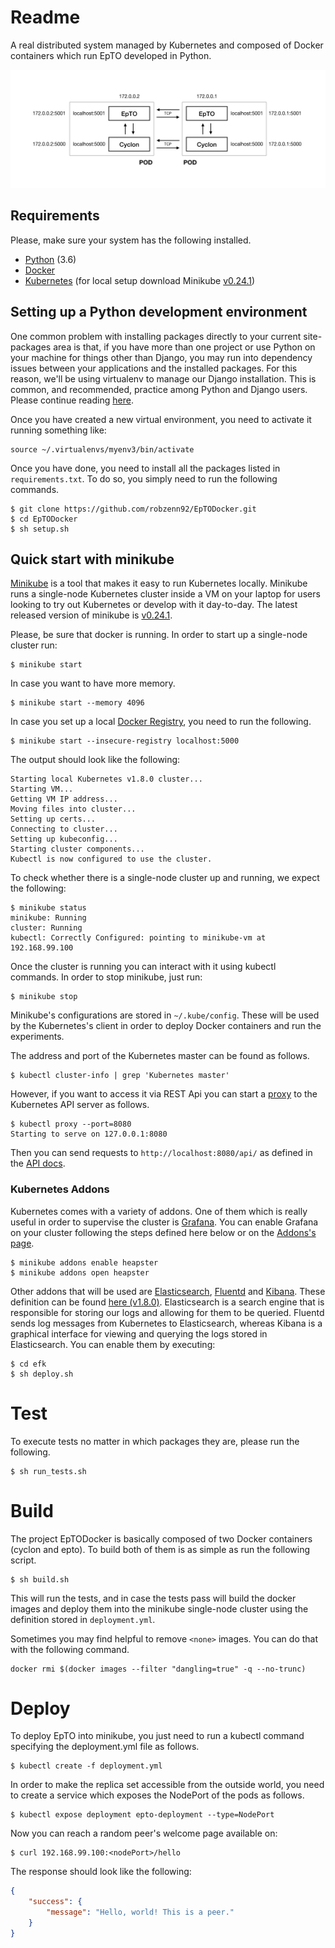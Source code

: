 # Readme

A real distributed system managed by Kubernetes and composed of Docker containers which run EpTO developed in Python.

![EpTO Network](https://raw.githubusercontent.com/robzenn92/EpTODocker/master/resources/epto_pod_network/epto_pod_network.jpg)

## Requirements

Please, make sure your system has the following installed.
- [Python](https://www.python.org) (3.6)
- [Docker](https://www.docker.com)
- [Kubernetes](https://kubernetes.io) (for local setup download Minikube [v0.24.1](https://github.com/kubernetes/minikube/blob/v0.24.1/CHANGELOG.md))


## Setting up a Python development environment

One common problem with installing packages directly to your current site-packages area is that, if you have more than one project or use Python on your machine for things other than Django, you may run into dependency issues between your applications and the installed packages. For this reason, we'll be using virtualenv to manage our Django installation. This is common, and recommended, practice among Python and Django users. Please continue reading [here](https://jeffknupp.com/blog/2012/02/09/starting-a-django-project-the-right-way/).

Once you have created a new virtual environment, you need to activate it running something like:

```
source ~/.virtualenvs/myenv3/bin/activate
```

Once you have done, you need to install all the packages listed in `requirements.txt`. To do so, you simply need to run the following commands.

```
$ git clone https://github.com/robzenn92/EpTODocker.git
$ cd EpTODocker
$ sh setup.sh
```

## Quick start with minikube

[Minikube](https://github.com/kubernetes/minikube) is a tool that makes it easy to run Kubernetes locally. Minikube runs a single-node Kubernetes cluster inside a VM on your laptop for users looking to try out Kubernetes or develop with it day-to-day. The latest released version of minikube is [v0.24.1](https://github.com/kubernetes/minikube/blob/v0.24.1/CHANGELOG.md).

Please, be sure that docker is running. In order to start up a single-node cluster run:

```
$ minikube start
```

In case you want to have more memory.
```
$ minikube start --memory 4096
```

In case you set up a local [Docker Registry](https://docs.docker.com/registry/), you need to run the following.
```
$ minikube start --insecure-registry localhost:5000
```


The output should look like the following:
```
Starting local Kubernetes v1.8.0 cluster...
Starting VM...
Getting VM IP address...
Moving files into cluster...
Setting up certs...
Connecting to cluster...
Setting up kubeconfig...
Starting cluster components...
Kubectl is now configured to use the cluster.
```

To check whether there is a single-node cluster up and running, we expect the following:

```
$ minikube status
minikube: Running
cluster: Running
kubectl: Correctly Configured: pointing to minikube-vm at 192.168.99.100
```

Once the cluster is running you can interact with it using kubectl commands. In order to stop minikube, just run:
```
$ minikube stop
```

Minikube's configurations are stored in `~/.kube/config`. These will be used by the Kubernetes's client in order to deploy Docker containers and run the experiments.

The address and port of the Kubernetes master can be found as follows.

```
$ kubectl cluster-info | grep 'Kubernetes master'
```

However, if you want to access it via REST Api you can start a [proxy](https://kubernetes.io/docs/tasks/access-kubernetes-api/http-proxy-access-api/) to the Kubernetes API server as follows.

```
$ kubectl proxy --port=8080
Starting to serve on 127.0.0.1:8080
```

Then you can send requests to `http://localhost:8080/api/` as defined in the [API docs](https://kubernetes.io/docs/api-reference/v1.8/).

### Kubernetes Addons

Kubernetes comes with a variety of addons. One of them which is really useful in order to supervise the cluster is [Grafana](https://github.com/grafana/kubernetes-app). You can enable Grafana on your cluster following the steps defined here below or on the [Addons's page](https://github.com/kubernetes/minikube/blob/master/docs/addons.md).

```
$ minikube addons enable heapster
$ minikube addons open heapster
```

Other addons that will be used are [Elasticsearch](https://www.elastic.co), [Fluentd](https://www.fluentd.org) and [Kibana](https://www.elastic.co/products/kibana). These definition can be found [here (v1.8.0)](https://github.com/kubernetes/kubernetes/tree/v1.8.0/cluster/addons/fluentd-elasticsearch). Elasticsearch is a search engine that is responsible for storing our logs and allowing for them to be queried. Fluentd sends log messages from Kubernetes to Elasticsearch, whereas Kibana is a graphical interface for viewing and querying the logs stored in Elasticsearch. You can enable them by executing:

```
$ cd efk
$ sh deploy.sh
```


# Test

To execute tests no matter in which packages they are, please run the following.

```
$ sh run_tests.sh
```

# Build

The project EpTODocker is basically composed of two Docker containers (cyclon and epto). To build both of them is as simple as run the following script. 

```
$ sh build.sh
```

This will run the tests, and in case the tests pass will build the docker images and deploy them into the minikube single-node cluster using the definition stored in `deployment.yml`.

Sometimes you may find helpful to remove `<none>` images. You can do that with the following command.

```
docker rmi $(docker images --filter "dangling=true" -q --no-trunc)
```

# Deploy

To deploy EpTO into minikube, you just need to run a kubectl command specifying the deployment.yml file as follows.

```
$ kubectl create -f deployment.yml
```

In order to make the replica set accessible from the outside world, you need to create a service which exposes the NodePort of the pods as follows.

```
$ kubectl expose deployment epto-deployment --type=NodePort
```

Now you can reach a random peer's welcome page available on:

```
$ curl 192.168.99.100:<nodePort>/hello
```

The response should look like the following:

```json
{
    "success": {
        "message": "Hello, world! This is a peer."
    }
}
```